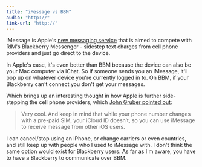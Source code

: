 ```yaml
---
title: "iMessage vs BBM"
audio: "http://"
link-url: "http://"
---
```

<p>iMessage is Apple's <a href="http://www.apple.com/iphone/built-in-apps/messages.html">new messaging service</a> that is aimed to compete with RIM's Blackberry Messenger - sidestep text charges from cell phone providers and just go direct to the device.</p>
<p>In Apple's case, it's even better than BBM because the device can also be your Mac computer via iChat. So if someone sends you an iMessage, it'll pop up on whatever device you're currently logged in to. On BBM, if your Blackberry can't connect you don't get your messages.</p>
<p>Which brings up an interesting thought in how Apple is further side-stepping the cell phone providers, which <a href="http://daringfireball.net/linked/2011/10/12/world-phone">John Gruber pointed out</a>:</p>
<blockquote><p>Very cool. And keep in mind that while your phone number changes with a pre-paid SIM, your iCloud ID doesn’t, so you can use iMessage to receive message from other iOS users.</p></blockquote>
<p>I can cancel/stop using an iPhone, or change carriers or even countries, and still keep up with people who I used to iMessage with. I don't think the same option would exist for Blackberry users. As far as I'm aware, you have to have a Blackberry to communicate over BBM.</p>
